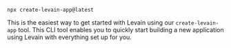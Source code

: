 `npx create-levain-app@latest`

This is the easiest way to get started with Levain using our `create-levain-app` tool.
This CLI tool enables you to quickly start building a new application using Levain with everything set up for you.

